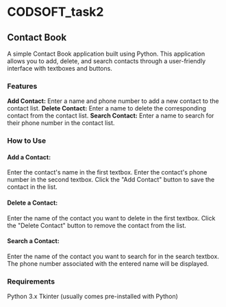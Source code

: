 # CODSOFT_task2
## Contact Book
  A simple Contact Book application built using Python. This application allows you to add, delete, and search contacts through a user-friendly interface with textboxes and buttons.

### Features
**Add Contact:** Enter a name and phone number to add a new contact to the contact list.
**Delete Contact:** Enter a name to delete the corresponding contact from the contact list.
**Search Contact:** Enter a name to search for their phone number in the contact list.

### How to Use
#### Add a Contact:

Enter the contact's name in the first textbox.
Enter the contact's phone number in the second textbox.
Click the "Add Contact" button to save the contact in the list.

#### Delete a Contact:

Enter the name of the contact you want to delete in the first textbox.
Click the "Delete Contact" button to remove the contact from the list.

#### Search a Contact:

Enter the name of the contact you want to search for in the search textbox.
The phone number associated with the entered name will be displayed.

### Requirements
Python 3.x
Tkinter (usually comes pre-installed with Python)
